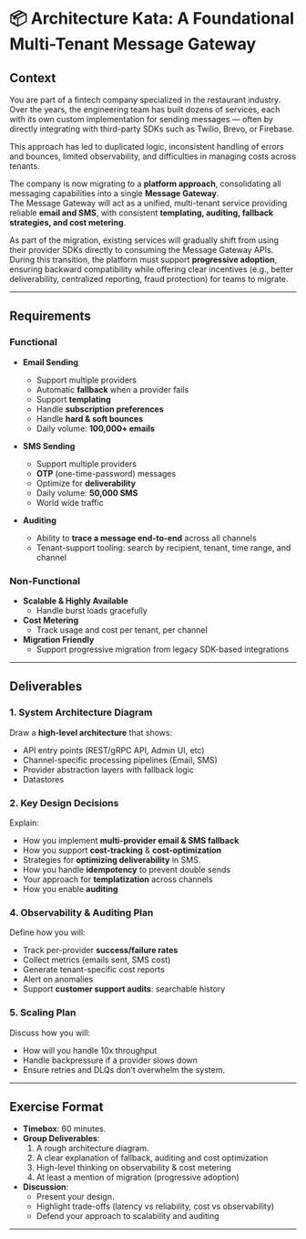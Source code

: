 # 📦 Architecture Kata: A Foundational Multi-Tenant Message Gateway

## Context

You are part of a fintech company specialized in the restaurant industry.  
Over the years, the engineering team has built dozens of services, each with its own 
custom implementation for sending messages — often by directly integrating with third-party 
SDKs such as Twilio, Brevo, or Firebase.  

This approach has led to duplicated logic, inconsistent handling of errors and bounces, 
limited observability, and difficulties in managing costs across tenants.  

The company is now migrating to a **platform approach**, consolidating all messaging 
capabilities into a single **Message Gateway**.  
The Message Gateway will act as a unified, multi-tenant service providing reliable 
**email and SMS**, with consistent **templating, auditing, 
fallback strategies, and cost metering**.  

As part of the migration, existing services will gradually shift from using their 
provider SDKs directly to consuming the Message Gateway APIs. During this transition, 
the platform must support **progressive adoption**, ensuring backward compatibility 
while offering clear incentives (e.g., better deliverability, centralized reporting, 
fraud protection) for teams to migrate.

---

## Requirements

### Functional
- **Email Sending**
  - Support multiple providers
  - Automatic **fallback** when a provider fails
  - Support **templating**
  - Handle **subscription preferences**
  - Handle **hard & soft bounces**
  - Daily volume: **100,000+ emails**

- **SMS Sending**
  - Support multiple providers
  - **OTP** (one-time-password) messages
  - Optimize for **deliverability** 
  - Daily volume: **50,000 SMS**
  - World wide traffic

- **Auditing**
  - Ability to **trace a message end-to-end** across all channels
  - Tenant-support tooling: search by recipient, tenant, time range, and channel

### Non-Functional
- **Scalable & Highly Available**
  - Handle burst loads gracefully
- **Cost Metering**
  - Track usage and cost per tenant, per channel
- **Migration Friendly**
  - Support progressive migration from legacy SDK-based integrations

---

## Deliverables

### 1. System Architecture Diagram
Draw a **high-level architecture** that shows:
- API entry points (REST/gRPC API, Admin UI, etc)
- Channel-specific processing pipelines (Email, SMS)
- Provider abstraction layers with fallback logic
- Datastores

### 2. Key Design Decisions
Explain:
- How you implement **multi-provider email & SMS fallback**
- How you support **cost-tracking** & **cost-optimization**
- Strategies for **optimizing deliverability** in SMS.
- How you handle **idempotency** to prevent double sends
- Your approach for **templatization** across channels
- How you enable **auditing**

### 4. Observability & Auditing Plan
Define how you will:
- Track per-provider **success/failure rates**
- Collect metrics (emails sent, SMS cost)
- Generate tenant-specific cost reports
- Alert on anomalies
- Support **customer support audits**: searchable history

### 5. Scaling Plan
Discuss how you will:
- How will you handle 10x throughput
- Handle backpressure if a provider slows down
- Ensure retries and DLQs don’t overwhelm the system.

---

## Exercise Format
- **Timebox**: 60 minutes.
- **Group Deliverables**:
  1. A rough architecture diagram.
  2. A clear explanation of fallback, auditing and cost optimization
  3. High-level thinking on observability & cost metering
  4. At least a mention of migration (progressive adoption)
- **Discussion**:
  - Present your design.
  - Highlight trade-offs (latency vs reliability, cost vs observability)
  - Defend your approach to scalability and auditing

---

